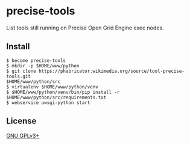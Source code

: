 precise-tools
=============

List tools still running on Precise Open Grid Engine exec nodes.

Install
-------
```
$ become precise-tools
$ mkdir -p $HOME/www/python
$ git clone https://phabricator.wikimedia.org/source/tool-precise-tools.git
$HOME/www/python/src
$ virtualenv $HOME/www/python/venv
$ $HOME/www/python/venv/bin/pip install -r
$HOME/www/python/src/requirements.txt
$ webservice uwsgi-python start
```

License
-------
[GNU GPLv3+](//www.gnu.org/copyleft/gpl.html "GNU GPLv3+")
